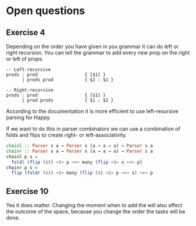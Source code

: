 # Open questions

## Exercise 4

Depending on the order you have given in you grammar it can do left or right recursion. You can tell the grammar to add every new prop on the right or left of props.

```
-- Left-recursive
prods : prod                  { [$1] }
      | prods prod            { $2 : $1 }

-- Right-recursive
prods : prod                  { [$1] }
      | prod prods            { $1 : $2 }
```

According to the documentation it is more efficient to use left-resursive parsing for Happy.

If we want to do this in parser combinators we can use a combination of folds and flips to create right- or left-associativity.

```haskell
chainl :: Parser s a → Parser s (a → a → a) → Parser s a
chainr :: Parser s a → Parser s (a → a → a) → Parser s a
chainl p s =
  foldl (flip ($)) <$> p <∗> many (flip <$> s <∗> p)
chainr p s =
  flip (foldr ($)) <$> many (flip ($) <$> p <∗> s) <∗> p
```


## Exercise 10
Yes it does matter. Changing the moment when to add the will also affect the outcome of the space, because you change the order the tasks will be done.